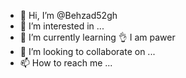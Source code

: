 - 👋 Hi, I’m @Behzad52gh
- 👀 I’m interested in ...
- 🌱 I’m currently learning 👌 I am pawer
- 💞️ I’m looking to collaborate on ...
- 📫 How to reach me ...

<!---
Behzad52gh/Behzad52gh is a ✨ special ✨ repository because its `README.md` (this file) appears on your GitHub profile.
You can click the Preview link to take a look at your changes.
--->
